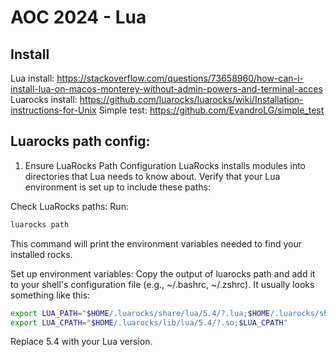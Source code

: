 # AOC 2024 - Lua

## Install
Lua install:  https://stackoverflow.com/questions/73658960/how-can-i-install-lua-on-macos-monterey-without-admin-powers-and-terminal-acces
Luarocks install: https://github.com/luarocks/luarocks/wiki/Installation-instructions-for-Unix
Simple test: https://github.com/EvandroLG/simple_test

## Luarocks path config: 

1. Ensure LuaRocks Path Configuration
   LuaRocks installs modules into directories that Lua needs to know about. Verify that your Lua environment is set up to include these paths:

Check LuaRocks paths: Run:

```bash
luarocks path
```
This command will print the environment variables needed to find your installed rocks.

Set up environment variables: Copy the output of luarocks path and add it to your shell's configuration file (e.g., ~/.bashrc, ~/.zshrc). It usually looks something like this:

```bash
export LUA_PATH="$HOME/.luarocks/share/lua/5.4/?.lua;$HOME/.luarocks/share/lua/5.4/?/init.lua;$LUA_PATH"
export LUA_CPATH="$HOME/.luarocks/lib/lua/5.4/?.so;$LUA_CPATH"
```
Replace 5.4 with your Lua version.
